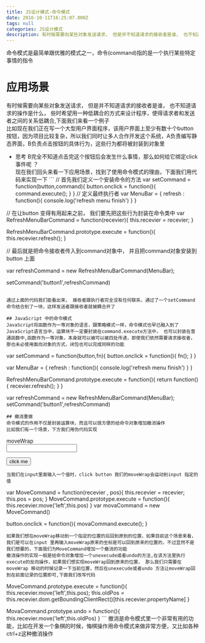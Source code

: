 ```yaml
---
title: JS设计模式-命令模式
date: 2016-10-11T16:25:07.000Z
tags: null
categories: JS设计模式
description: 有时候需要向某些对象发送请求， 但是并不知道请求的接收者是谁， 也不知道请求的操作是什么， 些时希望用一种低耦合的方式来设计程序，使得请求者和发送者之间的关系低耦合,下面我们来看一个例子
---
```


命令模式是最简单跟优雅的模式之一，命令(command)指的是一个执行某些特定事情的指令

# 应用场景

有时候需要向某些对象发送请求， 但是并不知道请求的接收者是谁， 也不知道请求的操作是什么， 些时希望用一种低耦合的方式来设计程序，使得请求者和发送者之间的关系低耦合,下面我们来看一个例子<br>
比如现在我们正在写一个大型用户界面程序，该用户界面上至少有数十个button按钮，因为项目比较复杂，所以我们同时让多人合作开发这个系统，A负责编写静态界面，B负责点击按钮的具体行为，这些行为都将被封装到对象里

- 思考 B完全不知道点击完这个按钮后会发生什么事情，那么如何给它绑定click事件呢 ？<br>
  现在我们回头来看一下应用场景，找到了使用命令模式的理由，下面我们用代码来实现一下 ``` // 首先我们定义一个安装命令的方法 var setCommand = function(button,command){ button.onclick = function(){ command.execute(); } } // 定义最终执行者 var MenuBar = { refresh : function(){ console.log('refresh menu finish') } }

// 在让button 变得有用起来之前， 我们要先把这些行为封装在命令类中 var RefreshMenuBarCommand = function(recevier){ this.recevier = recevier; }

RefreshMenuBarCommand.prototype.execute = function(){ this.recevier.refresh(); }

// 最后就是把命令接收者传入到command对象中， 并且把command对象安装到button 上面

var refreshCommand = new RefreshMenuBarCommand(MenuBar);

setCommand('button1',refreshCommand)

```

通过上面的代码我们能看出来， 接收者跟执行者完全没有任何联系，通过了一个setCommand命令结合到了一块，这样发送者跟接收者就被耦合开了

## JavaScript 中的命令模式
JavaScript将函数作为一等对象的语言，跟策略模式一样，命令模式也早已融入到了JavaScript语言当中，运算块不一定要封装在command.execute方法中， 也可以封装在普通函数中,函数作为一等对象，本身就可以被可以被四处传递，即使我们依然需要请求接收者，那也未必使用面向对象的方式，闭包也可以完成同样的功能
```

var setCommand = function(button,fn){ button.onclick = function(){ fn(); } }

var MenuBar = { refresh : function(){ console.log('refresh menu finish') } }

RefreshMenuBarCommand.prototype.execute = function(){ return function(){ recevier.refresh(); } }

var refreshCommand = new RefreshMenuBarCommand(MenuBar); setCommand('button1',refreshCommand)

```
## 撤消重做
命令模式的作用不仅是封装运算块，而且可以很方便的给命令对象增加撤消操作
比如我们有一个场景，下方我们用伪代码实现
```

<div id="moveWrap">moveWrap</div>

<input type="text">



<button>click me</button>

```
当我们在input里面输入一个值时，click button 我们的moveWrap会运动到input 指定的值
```

var MoveCommand = function(recevier , pos){ this.recevier = recevier; this.pos = pos; } MoveCommand.prototype.execute = function(){ this.recevier.move('left',this.pos) } var movaCommand = new MoveCommand()

button.onclick = function(){ movaCommand.execute(); }

```
如果我们想在moveWrap移动到一个指定的位置的后回到原到的位置，如果目前这个场景来看， 我们是可以在input 里再输入moveWrap原来的坐标是可以回到原来的位置的，不过显然不是我们想要的，下面我们为MoveCommand增加一个撤消的功能
撤消操作的实现一般是给命令对象增加一个unexecude或者undo的方法,在该方法里执行execute的反向操作，如果我们想实现moveWrap回到原来的位置， 那么我们只需要在moveWrap 移动的时候记录一下当前位置，然后在unexecude或者undo 方法让moveWrap回到在前面记录的位置即可,下面我们改写代码
```

MoveCommand.prototype.execute = function(){ this.recevier.move('left',this.pos); this.oldPos = this.recevier.dom.getBoundingClientRect()[this.recevier.propertyName] }

MovaCommand.prototype.undo = function(){ this.recevier.move('left',this.oldPos) } ``` 撤消是命令模式里一个非常有用的功能，比如在开发一个象棋的时候，悔棋操作用命令模式来做非常方便，又比如各种ctrl+z这种撤消操作
